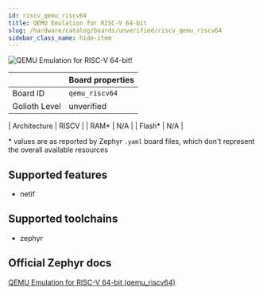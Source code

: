 ```yaml
---
id: riscv_qemu_riscv64
title: QEMU Emulation for RISC-V 64-bit
slug: /hardware/catalog/boards/unverified/riscv_qemu_riscv64
sidebar_class_name: hide-item
---
```


[//]: # (This is an auto-generated file, do not edit! Changes to it will be lost upon re-generation)

![QEMU Emulation for RISC-V 64-bit!](/img/boards/riscv/qemu_riscv64.png "QEMU Emulation for RISC-V 64-bit")

|                | Board properties     |
| -------------  | -------------------- |
| Board ID       | `qemu_riscv64` |
| Golioth Level  | unverified       |

| Architecture   | RISCV |
| RAM*           | N/A |
| Flash*         | N/A |

\* values are as reported by Zephyr `.yaml` board files, which don't represent the overall available resources



## Supported features

* netif

## Supported toolchains

* zephyr

## Official Zephyr docs

[QEMU Emulation for RISC-V 64-bit (qemu_riscv64)](https://docs.zephyrproject.org/latest/boards/riscv/qemu_riscv64/doc/index.html)
